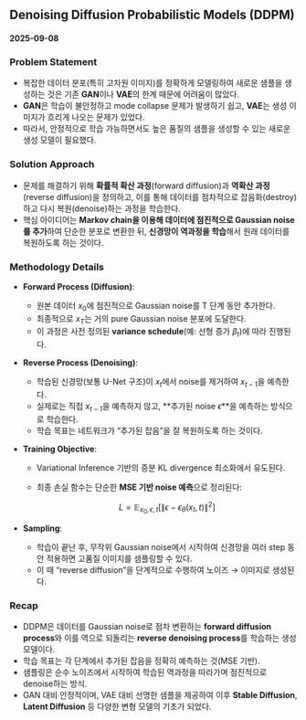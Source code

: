 ## Denoising Diffusion Probabilistic Models (DDPM)

#### 2025-09-08

### Problem Statement

* 복잡한 데이터 분포(특히 고차원 이미지)를 정확하게 모델링하여 새로운 샘플을 생성하는 것은 기존 **GAN**이나 **VAE**의 한계 때문에 어려움이 많았다.
* **GAN**은 학습이 불안정하고 mode collapse 문제가 발생하기 쉽고, **VAE**는 생성 이미지가 흐리게 나오는 문제가 있었다.
* 따라서, 안정적으로 학습 가능하면서도 높은 품질의 샘플을 생성할 수 있는 새로운 생성 모델이 필요했다.

### Solution Approach

* 문제를 해결하기 위해 **확률적 확산 과정**(forward diffusion)과 **역확산 과정**(reverse diffusion)을 정의하고, 이를 통해 데이터를 점차적으로 잡음화(destroy)하고 다시 복원(denoise)하는 과정을 학습한다.
* 핵심 아이디어는 **Markov chain을 이용해 데이터에 점진적으로 Gaussian noise를 추가**하여 단순한 분포로 변환한 뒤, **신경망이 역과정을 학습**해서 원래 데이터를 복원하도록 하는 것이다.

### Methodology Details

* **Forward Process (Diffusion)**:

  * 원본 데이터 $x_0$에 점진적으로 Gaussian noise를 T 단계 동안 추가한다.
  * 최종적으로 $x_T$는 거의 pure Gaussian noise 분포에 도달한다.
  * 이 과정은 사전 정의된 **variance schedule**(예: 선형 증가 $\beta_t$)에 따라 진행된다.

* **Reverse Process (Denoising)**:

  * 학습된 신경망(보통 U-Net 구조)이 $x_t$에서 noise를 제거하여 $x_{t-1}$을 예측한다.
  * 실제로는 직접 $x_{t-1}$을 예측하지 않고, \*\*추가된 noise $\epsilon$\*\*을 예측하는 방식으로 학습한다.
  * 학습 목표는 네트워크가 “추가된 잡음”을 잘 복원하도록 하는 것이다.

* **Training Objective**:

  * Variational Inference 기반의 증분 KL divergence 최소화에서 유도된다.
  * 최종 손실 함수는 단순한 **MSE 기반 noise 예측**으로 정리된다:

    $$
    L = \mathbb{E}_{x_0, \epsilon, t}\left[ \| \epsilon - \epsilon_\theta(x_t, t) \|^2 \right]
    $$

* **Sampling**:

  * 학습이 끝난 후, 무작위 Gaussian noise에서 시작하여 신경망을 여러 step 동안 적용하면 고품질 이미지를 샘플링할 수 있다.
  * 이 때 “reverse diffusion”을 단계적으로 수행하여 노이즈 → 이미지로 생성된다.

### Recap

* DDPM은 데이터를 Gaussian noise로 점차 변환하는 **forward diffusion process**와 이를 역으로 되돌리는 **reverse denoising process**를 학습하는 생성 모델이다.
* 학습 목표는 각 단계에서 추가된 잡음을 정확히 예측하는 것(MSE 기반).
* 샘플링은 순수 노이즈에서 시작하여 학습된 역과정을 따라가며 점진적으로 denoise하는 방식.
* GAN 대비 안정적이며, VAE 대비 선명한 샘플을 제공하여 이후 **Stable Diffusion**, **Latent Diffusion** 등 다양한 변형 모델의 기초가 되었다.
